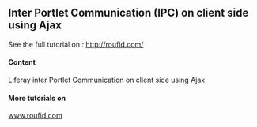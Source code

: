 ## Inter Portlet Communication (IPC) on client side using Ajax
See the full tutorial on : http://roufid.com/

#### Content 
Liferay inter Portlet Communication on client side using Ajax

#### More tutorials on
www.roufid.com

